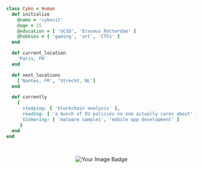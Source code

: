  ```ruby
 class Cyko < Human
   def initialize
     @name = 'cykovit'
     @age = 25
     @education = [ 'UCSD', 'Erasmus Rotterdam' ]
     @hobbies = [ 'gaming', 'art', 'CTFs' ]
   end

   def current_location
     'Paris, FR'
   end

   def next_locations
     ['Nantes, FR', 'Utrecht, NL']
   end

   def currently
     {
       studying: [ 'blockchain analysis' ],
       reading: [ 'a bunch of EU policies no one actually cares about' ],
       tinkering: [ 'malware samples', 'mobile app development' ]
      }
   end
 end
 ```
<br>
<p align="center">
<img src="https://tryhackme-badges.s3.amazonaws.com/cykovit.png" alt="Your Image Badge" />
</p>
